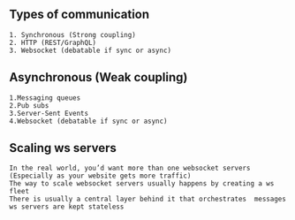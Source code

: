 ## Types of communication
    1. Synchronous (Strong coupling)
    2. HTTP (REST/GraphQL)
    3. Websocket (debatable if sync or async)
 
## Asynchronous (Weak coupling)
    1.Messaging queues
    2.Pub subs
    3.Server-Sent Events 
    4.Websocket (debatable if sync or async)
 ## Scaling ws servers
    In the real world, you’d want more than one websocket servers         (Especially as your website gets more traffic)
    The way to scale websocket servers usually happens by creating a ws fleet
    There is usually a central layer behind it that orchestrates  messages
    ws servers are kept stateless
